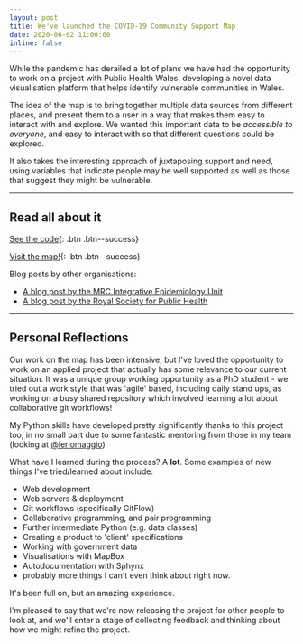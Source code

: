 ```yaml
---
layout: post
title: We've launched the COVID-19 Community Support Map 
date: 2020-06-02 11:00:00
inline: false
---
```


While the pandemic has derailed a lot of plans we have had the opportunity to work on a project with Public Health Wales, developing a novel data visualisation platform that helps identify vulnerable communities in Wales. 

The idea of the map is to bring together multiple data sources from different places, and present them to a user in a way that makes them easy to interact with and explore. We wanted this important data to be *accessible to everyone*, and easy to interact with so that different questions could be explored. 

It also takes the interesting approach of juxtaposing support and need, using variables that indicate people may be well supported as well as those that suggest they might be vulnerable. 

***

## Read all about it

[See the code](https://github.com/DynamicGenetics/COVID-19-Community-Response){: .btn .btn--success}

[Visit the map!](https://covidresponsemap.wales/){: .btn .btn--success}

Blog posts by other organisations:
- [A blog post by the MRC Integrative Epidemiology Unit](https://ieureka.blogs.bristol.ac.uk/2020/06/02/covid-19-and-community-support-mapping-unmet-support-needs-across-wales/)
- [A blog post by the Royal Society for Public Health](https://www.rsph.org.uk/about-us/news/public-health-wales-launch-covid-10-community-response-map-tool.html)

***

## Personal Reflections

Our work on the map has been intensive, but I've loved the opportunity to work on an applied project that actually has some relevance to our current situation. It was a unique group working opportunity as a PhD student - we tried out a work style that was 'agile' based, including daily stand ups, as working on a busy shared repository which involved learning a lot about collaborative git workflows! 

My Python skills have developed pretty significantly thanks to this project too, in no small part due to some fantastic mentoring from those in my team (looking at [@leriomaggio](https://twitter.com/leriomaggio))

What have I learned during the process? A **lot**. Some examples of new things I've tried/learned about include:
- Web development
- Web servers & deployment
- Git workflows (specifically GitFlow)
- Collaborative programming, and pair programming
- Further intermediate Python (e.g. data classes)
- Creating a product to 'client' specifications
- Working with government data
- Visualisations with MapBox
- Autodocumentation with Sphynx
- probably more things I can't even think about right now.

It's been full on, but an amazing experience. 

I'm pleased to say that we're now releasing the project for other people to look at, and we'll enter a stage of collecting feedback and thinking about how we might refine the project. 


